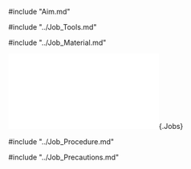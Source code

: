 #include "Aim.md"

#include "../Job_Tools.md"

#include "../Job_Material.md"

![Square in Square Fitting](../../Common/img_pdf/Ftj_2_Dm.pdf "Square in Square Fitting"){.Jobs}

#include "../Job_Procedure.md"

#include "../Job_Precautions.md"

